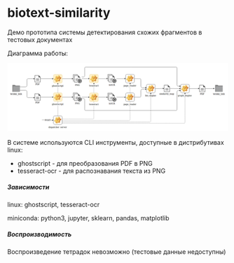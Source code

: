 # biotext-similarity

Демо прототипа системы детектирования схожих фрагментов в тестовых документах

Диаграмма работы:

![pipeline.png](images/pipeline.png)

В системе используются CLI инструменты, доступные в дистрибутивах linux:

- ghostscript - для преобразования PDF в PNG
- tesseract-ocr - для распознавания текста из PNG

##### Зависимости

linux: ghostscript, tesseract-ocr

miniconda: python3, jupyter, sklearn, pandas, matplotlib

##### Воспроизводимость

Воспроизведение тетрадок невозможно (тестовые данные недоступны)
